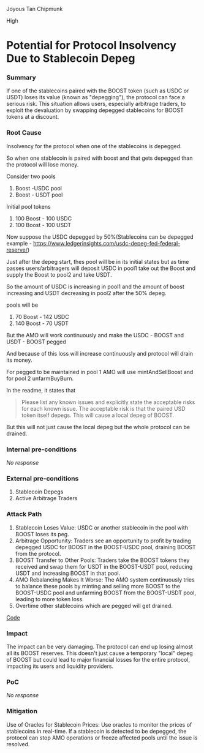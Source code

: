 Joyous Tan Chipmunk

High

# Potential for Protocol Insolvency Due to Stablecoin Depeg

### Summary

If one of the stablecoins paired with the BOOST token (such as USDC or USDT) loses its value (known as "depegging"), the protocol can face a serious risk. This situation allows users, especially arbitrage traders, to exploit the devaluation by swapping depegged stablecoins for BOOST tokens at a discount.

### Root Cause

Insolvency for the protocol when one of the stablecoins is depegged.

So when one stablecoin is paired with boost and that gets depegged than the protocol will lose money.

Consider two pools
1. Boost -USDC pool
2. Boost - USDT pool

Initial pool tokens 

1. 100 Boost - 100 USDC
2. 100 Boost - 100 USDT

Now suppose the USDC depegged by 50%(Stablecoins can be depegged example - https://www.ledgerinsights.com/usdc-depeg-fed-federal-reserve/)

Just after the depeg start, thes pool will be in its initial states but as time passes users/arbitragers will deposit USDC in pool1 take out the Boost and supply the Boost to pool2 and take USDT.

So the amount of USDC is increasing in pool1 and the amount of boost increasing and USDT decreasing in pool2
after the 50% depeg.

pools will be 

1. 70 Boost - 142 USDC
2. 140 Boost - 70 USDT

But the AMO will work continuously and make the USDC - BOOST and USDT - BOOST pegged

And because of this loss will increase continuously and protocol will drain its money.

For pegged to be maintained in pool 1 AMO will use mintAndSellBoost and for pool 2 unfarmBuyBurn.


In the readme, it states that 

> Please list any known issues and explicitly state the acceptable risks for each known issue.
> The acceptable risk is that the paired USD token itself depegs. This will cause a local depeg of BOOST.

But this will not just cause the local depeg but the whole protocol can be drained.

### Internal pre-conditions

_No response_

### External pre-conditions

1. Stablecoin Depegs
2. Active Arbitrage Traders

### Attack Path

1. Stablecoin Loses Value: USDC or another stablecoin in the pool with BOOST loses its peg.
2. Arbitrage Opportunity: Traders see an opportunity to profit by trading depegged USDC for BOOST in the BOOST-USDC pool, draining BOOST from the protocol.
3. BOOST Transfer to Other Pools: Traders take the BOOST tokens they received and swap them for USDT in the BOOST-USDT pool, reducing USDT and increasing BOOST in that pool.
4. AMO Rebalancing Makes It Worse: The AMO system continuously tries to balance these pools by minting and selling more BOOST to the BOOST-USDC pool and unfarming BOOST from the BOOST-USDT pool, leading to more token loss.
5. Overtime other stablecoins which are pegged will get drained.

[Code](https://github.com/sherlock-audit/2024-10-axion/blob/main/liquidity-amo/contracts/SolidlyV2AMO.sol#L1-L495)

### Impact

The impact can be very damaging. The protocol can end up losing almost all its BOOST reserves. This doesn't just cause a temporary "local" depeg of BOOST but could lead to major financial losses for the entire protocol, impacting its users and liquidity providers.

### PoC

_No response_

### Mitigation

Use of Oracles for Stablecoin Prices: Use oracles to monitor the prices of stablecoins in real-time. If a stablecoin is detected to be depegged, the protocol can stop AMO operations or freeze affected pools until the issue is resolved.